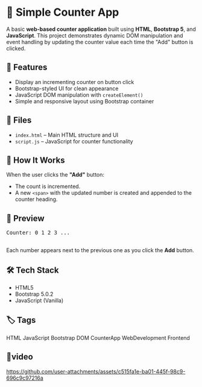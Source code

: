 <h1>🔢 Simple Counter App</h1>

  <p>A basic <strong>web-based counter application</strong> built using <strong>HTML</strong>, <strong>Bootstrap 5</strong>, and <strong>JavaScript</strong>. This project demonstrates dynamic DOM manipulation and event handling by updating the counter value each time the "Add" button is clicked.</p>

  <h2>🚀 Features</h2>
  <ul>
    <li>Display an incrementing counter on button click</li>
    <li>Bootstrap-styled UI for clean appearance</li>
    <li>JavaScript DOM manipulation with <code>createElement()</code></li>
    <li>Simple and responsive layout using Bootstrap container</li>
  </ul>

  <h2>📂 Files</h2>
  <ul>
    <li><code>index.html</code> – Main HTML structure and UI</li>
    <li><code>script.js</code> – JavaScript for counter functionality</li>
  </ul>

  <h2>🧠 How It Works</h2>
  <p>When the user clicks the <strong>"Add"</strong> button:</p>
  <ul>
    <li>The count is incremented.</li>
    <li>A new <code>&lt;span&gt;</code> with the updated number is created and appended to the counter heading.</li>
  </ul>

  <h2>📸 Preview</h2>
  <pre>
Counter: 0 1 2 3 ...
  </pre>
  <p>Each number appears next to the previous one as you click the <strong>Add</strong> button.</p>

  <h2>🛠️ Tech Stack</h2>
  <ul>
    <li>HTML5</li>
    <li>Bootstrap 5.0.2</li>
    <li>JavaScript (Vanilla)</li>
  </ul>

  <h2>🏷️ Tags</h2>
  <p>
    <tag>HTML</tag>
    <tag>JavaScript</tag>
    <tag>Bootstrap</tag>
    <tag>DOM</tag>
    <tag>CounterApp</tag>
    <tag>WebDevelopment</tag>
    <tag>Frontend</tag>
  </p>

  <h2>🎥video</h2>

https://github.com/user-attachments/assets/c515fa1e-ba01-445f-98c9-696c9c97216a

